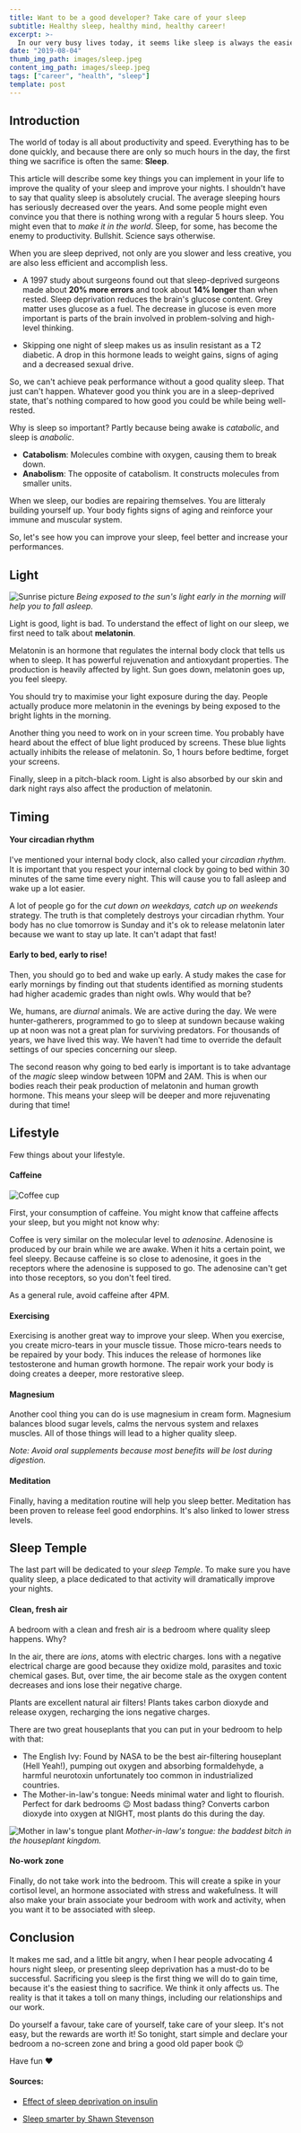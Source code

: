 ```yaml
---
title: Want to be a good developer? Take care of your sleep
subtitle: Healthy sleep, healthy mind, healthy career!
excerpt: >-
  In our very busy lives today, it seems like sleep is always the easiest thing to sacrifice. We couldn't be more wrong...
date: "2019-08-04"
thumb_img_path: images/sleep.jpeg
content_img_path: images/sleep.jpeg
tags: ["career", "health", "sleep"]
template: post
---
```


## Introduction

The world of today is all about productivity and speed. Everything has to be done quickly, and because there are only so much hours in the day, the first thing we sacrifice is often the same: **Sleep**.

This article will describe some key things you can implement in your life to improve the quality of your sleep and improve your nights. I shouldn't have to say that quality sleep is absolutely crucial. The average sleeping hours has seriously decreased over the years. And some people might even convince you that there is nothing wrong with a regular 5 hours sleep. You might even that to _make it in the world_. Sleep, for some, has become the enemy to productivity. Bullshit. Science says otherwise.

When you are sleep deprived, not only are you slower and less creative, you are also less efficient and accomplish less.

- A 1997 study about surgeons found out that sleep-deprived surgeons made about **20% more errors** and took about **14% longer** than when rested. Sleep deprivation reduces the brain's glucose content. Grey matter uses glucose as a fuel. The decrease in glucose is even more important is parts of the brain involved in problem-solving and high-level thinking.

- Skipping one night of sleep makes us as insulin resistant as a T2 diabetic. A drop in this hormone leads to weight gains, signs of aging and a decreased sexual drive.

So, we can't achieve peak performance without a good quality sleep. That just can't happen. Whatever good you think you are in a sleep-deprived state, that's nothing compared to how good you could be while being well-rested.

Why is sleep so important? Partly because being awake is _catabolic_, and sleep is _anabolic_.

- **Catabolism**: Molecules combine with oxygen, causing them to break down.
- **Anabolism**: The opposite of catabolism. It constructs molecules from smaller units.

When we sleep, our bodies are repairing themselves. You are litteraly building yourself up. Your body fights signs of aging and reinforce your immune and muscular system.

So, let's see how you can improve your sleep, feel better and increase your performances.

## Light

![Sunrise picture](./images/sunrise.jpg)
_Being exposed to the sun's light early in the morning will help you to fall asleep._

Light is good, light is bad. To understand the effect of light on our sleep, we first need to talk about **melatonin**.

Melatonin is an hormone that regulates the internal body clock that tells us when to sleep. It has powerful rejuvenation and antioxydant properties. The production is heavily affected by light. Sun goes down, melatonin goes up, you feel sleepy.

You should try to maximise your light exposure during the day. People actually produce more melatonin in the evenings by being exposed to the bright lights in the morning.

Another thing you need to work on in your screen time. You probably have heard about the effect of blue light produced by screens. These blue lights actually inhibits the release of melatonin. So, 1 hours before bedtime, forget your screens.

Finally, sleep in a pitch-black room. Light is also absorbed by our skin and dark night rays also affect the production of melatonin.

## Timing

#### Your circadian rhythm

I've mentioned your internal body clock, also called your _circadian rhythm_. It is important that you respect your internal clock by going to bed within 30 minutes of the same time every night. This will cause you to fall asleep and wake up a lot easier.

A lot of people go for the _cut down on weekdays, catch up on weekends_ strategy. The truth is that completely destroys your circadian rhythm. Your body has no clue tomorrow is Sunday and it's ok to release melatonin later because we want to stay up late. It can't adapt that fast!

#### Early to bed, early to rise!

Then, you should go to bed and wake up early. A study makes the case for early mornings by finding out that students identified as morning students had higher academic grades than night owls. Why would that be?

We, humans, are _diurnal_ animals. We are active during the day. We were hunter-gatherers, programmed to go to sleep at sundown because waking up at noon was not a great plan for surviving predators. For thousands of years, we have lived this way. We haven't had time to override the default settings of our species concerning our sleep.

The second reason why going to bed early is important is to take advantage of the _magic_ sleep window between 10PM and 2AM. This is when our bodies reach their peak production of melatonin and human growth hormone. This means your sleep will be deeper and more rejuvenating during that time!

## Lifestyle

Few things about your lifestyle.

#### Caffeine

![Coffee cup](./images/coffee.jpeg)

First, your consumption of caffeine. You might know that caffeine affects your sleep, but you might not know why:

Coffee is very similar on the molecular level to _adenosine_. Adenosine is produced by our brain while we are awake. When it hits a certain point, we feel sleepy. Because caffeine is so close to adenosine, it goes in the receptors where the adenosine is supposed to go. The adenosine can't get into those receptors, so you don't feel tired.

As a general rule, avoid caffeine after 4PM.

#### Exercising

Exercising is another great way to improve your sleep. When you exercise, you create micro-tears in your muscle tissue. Those micro-tears needs to be repaired by your body. This induces the release of hormones like testosterone and human growth hormone. The repair work your body is doing creates a deeper, more restorative sleep.

#### Magnesium

Another cool thing you can do is use magnesium in cream form. Magnesium balances blood sugar levels, calms the nervous system and relaxes muscles. All of those things will lead to a higher quality sleep.

_Note: Avoid oral supplements because most benefits will be lost during digestion._

#### Meditation

Finally, having a meditation routine will help you sleep better. Meditation has been proven to release feel good endorphins. It's also linked to lower stress levels.

## Sleep Temple

The last part will be dedicated to your _sleep Temple_. To make sure you have quality sleep, a place dedicated to that activity will dramatically improve your nights.

#### Clean, fresh air

A bedroom with a clean and fresh air is a bedroom where quality sleep happens. Why?

In the air, there are _ions_, atoms with electric charges. Ions with a negative electrical charge are good because they oxidize mold, parasites and toxic chemical gases. But, over time, the air become stale as the oxygen content decreases and ions lose their negative charge.

Plants are excellent natural air filters! Plants takes carbon dioxyde and release oxygen, recharging the ions negative charges.

There are two great houseplants that you can put in your bedroom to help with that:

- The English Ivy: Found by NASA to be the best air-filtering houseplant (Hell Yeah!), pumping out oxygen and absorbing formaldehyde, a harmful neurotoxin unfortunately too common in industrialized countries.
- The Mother-in-law's tongue: Needs minimal water and light to flourish. Perfect for dark bedrooms :wink: Most badass thing? Converts carbon dioxyde into oxygen at NIGHT, most plants do this during the day.

![Mother in law's tongue plant](./images/mother-in-law.jpeg)
_Mother-in-law's tongue: the baddest bitch in the houseplant kingdom._

#### No-work zone

Finally, do not take work into the bedroom. This will create a spike in your cortisol level, an hormone associated with stress and wakefulness. It will also make your brain associate your bedroom with work and activity, when you want it to be associated with sleep.

## Conclusion

It makes me sad, and a little bit angry, when I hear people advocating 4 hours night sleep, or presenting sleep deprivation has a must-do to be successful. Sacrificing you sleep is the first thing we will do to gain time, because it's the easiest thing to sacrifice. We think it only affects us. The reality is that it takes a toll on many things, including our relationships and our work.

Do yourself a favour, take care of yourself, take care of your sleep. It's not easy, but the rewards are worth it! So tonight, start simple and declare your bedroom a no-screen zone and bring a good old paper book :wink:

Have fun :heart:

#### Sources:

- [Effect of sleep deprivation on insulin](https://www.sleepfoundation.org/articles/link-between-lack-sleep-and-type-2-diabetes)

- [Sleep smarter by Shawn Stevenson](https://www.amazon.com/Sleep-Smarter-Essential-Strategies-Success/dp/1623367395)
